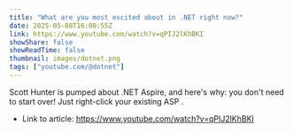 ```yaml
---
title: "What are you most excited about in .NET right now?"
date: 2025-05-08T16:00:55Z
link: https://www.youtube.com/watch?v=qPIJ2lKhBKI
showShare: false
showReadTime: false
thumbnail: images/dotnet.png
tags: ["youtube.com/@dotnet"]
---
```

Scott Hunter is pumped about .NET Aspire, and here's why: you don't need to start over! Just right-click your existing ASP .

- Link to article: https://www.youtube.com/watch?v=qPIJ2lKhBKI